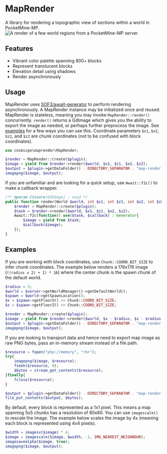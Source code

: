 # MapRender
A library for rendering a topographic view of sections within a world in PocketMine-MP.
![A render of a few world regions from a PocketMine-MP server](https://github.com/user-attachments/assets/51fe57e6-07ae-4e8a-82d2-2f30d3507d8a)

## Features
- Vibrant color palette spanning 800+ blocks
- Represent translucent blocks
- Elevation detail using shadows
- Render asynchronously

## Usage
MapRender uses [SOF3/await-generator](https://github.com/SOF3/await-generator) to perform rendering asynchronously. A
MapRender instance may be initialized once and reused. MapRender is stateless, meaning you may invoke `MapRender::render()`
concurrently. `render()` returns a GdImage which gives you the ability to export the image as needed, or perhaps further
preprocess the image.  See [examples](#Examples) for a few ways you can use this. Coordinate parameters `$x1`, `$x2`,
`$z1`, and `$z2` are chunk coordinates (not to be confused with block coordinates).
```php
use cosmicpe\maprender\MapRender;

$render = MapRender::create($plugin);
$image = yield from $render->render($world, $x1, $z1, $x2, $z2);
$output = $plugin->getDataFolder() . DIRECTORY_SEPARATOR . "map-render.png";
imagepng($image, $output);
```

If you are unfamiliar and are looking for a quick setup, use `Await::f2c()` to make a callback wrapper.
```php
/** @param Closure(GdImage) : void */
public function render(World $world, int $x1, int $z1, int $x2, int $z2, Closure $callback) : void{
	$render = MapRender::create($plugin);
	$task = $render->render($world, $x1, $z1, $x2, $z2);
	Await::f2c(function() use($task, $callback) : Generator{
		$image = yield from $task;
		$callback($image);
	});
}
```

## Examples
If you are working with block coordinates, use `Chunk::COORD_BIT_SIZE` to infer chunk coordinates. The example below
renders a 176x176 image (`((radius x 2) + 1) * 16`) where the center chunk is the spawn chunk of the default world.
```php
$radius = 5;
$world = $server->getWorldManager()->getDefaultWorld();
$spawn = $world->getSpawnLocation();
$x = $spawn->getFloorX() >> Chunk::COORD_BIT_SIZE;
$z = $spawn->getFloorZ() >> Chunk::COORD_BIT_SIZE;

$render = MapRender::create($plugin);
$image = yield from $render->render($world, $x - $radius, $z - $radius, $x + $radius, $z + $radius);
$output = $plugin->getDataFolder() . DIRECTORY_SEPARATOR . "map-render.png";
imagepng($image, $output);
```

If you are looking to transport data and hence need to export map image as raw PNG bytes, pass an in-memory stream
instead of a file path.
```php
$resource = fopen("php://memory", "rb+");
try{
	imagepng($image, $resource);
	fseek($resource, 0);
	$bytes = stream_get_contents($resource);
}finally{
	fclose($resource);
}

$output = $plugin->getDataFolder() . DIRECTORY_SEPARATOR . "map-render.png";
file_put_contents($output, $bytes);
```

By default, every block is represented as a 1x1 pixel. This means a map spanning 5x5 chunks has a resolution of 80x80.
You can use `imagescale()` to rescale the image. The example below scales the image by 4x (meaning each block is
represented using 4x4 pixels).
```php
$width = imagesx($image) * 4;
$image = imagescale($image, $width, -1, IMG_NEAREST_NEIGHBOUR);
imagesavealpha($image, true);
imagepng($image, $output);
```
